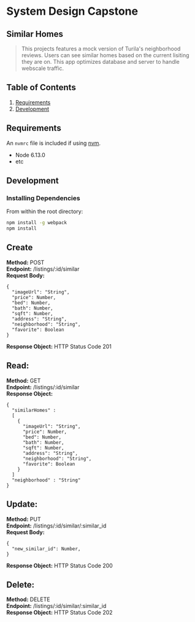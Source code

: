 # System Design Capstone

## Similar Homes

> This projects features a mock version of Turila's neighborhood reviews. Users can see similar homes based on the current lisiting they are on. This app optimizes database and server to handle webscale traffic.

## Table of Contents

1. [Requirements](#requirements)
1. [Development](#development)

## Requirements

An `nvmrc` file is included if using [nvm](https://github.com/creationix/nvm).

- Node 6.13.0
- etc

## Development

### Installing Dependencies

From within the root directory:

```sh
npm install -g webpack
npm install
```

## Create
**Method:**  POST\
**Endpoint:**  /listings/:id/similar\
**Request Body:**
```
{
  "imageUrl": "String",
  "price": Number,
  "bed": Number,
  "bath": Number,
  "sqft": Number,
  "address": "String",
  "neighborhood": "String",
  "favorite": Boolean
}
```
**Response Object:**  HTTP Status Code 201

## Read:
**Method:**  GET\
**Endpoint:**  /listings/:id/similar\
**Response Object:**
```
{
  "similarHomes" :
  [
    {
      "imageUrl": "String",
      "price": Number,
      "bed": Number,
      "bath": Number,
      "sqft": Number,
      "address": "String",
      "neighborhood": "String",
      "favorite": Boolean
    }
  ]
  "neighborhood" : "String"
}
```

## Update:
**Method:**  PUT\
**Endpoint:**  /listings/:id/similar/:similar_id\
**Request Body:**
```
{
  "new_similar_id": Number,
}
```
**Response Object:**  HTTP Status Code 200

## Delete:
**Method:**  DELETE\
**Endpoint:**  /listings/:id/similar/:similar_id\
**Response Object:**  HTTP Status Code 202


